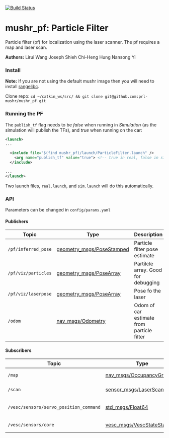 [![Build Status](https://dev.azure.com/prl-mushr/mushr_pf/_apis/build/status/prl-mushr.mushr_pf?branchName=master)](https://dev.azure.com/prl-mushr/mushr_pf/_build/latest?definitionId=4&branchName=master)

# mushr_pf: Particle Filter
Particle filter (pf) for localization using the laser scanner. The pf requires a map and laser scan.

**Authors:**
Lirui Wang
Joseph Shieh
Chi-Heng Hung
Nansong Yi

### Install
**Note:** If you are not using the default mushr image then you will need to install [rangelibc](https://github.com/kctess5/range_libc).

Clone repo:
`cd ~/catkin_ws/src/ && git clone git@github.com:prl-mushr/mushr_pf.git`

### Running the PF
The `publish_tf` flag needs to be *false* when running in *Simulation* (as the simulation will publish the TFs), and *true* when running on the car:
```xml
<launch>
...

  <include file="$(find mushr_pf)/launch/ParticleFilter.launch" />
    <arg name="publish_tf" value="true"> <!-- true in real, false in sim -->
  </include>

...
</launch>
```
Two launch files, `real.launch`, and `sim.launch` will do this automatically.

### API
Parameters can be changed in `config/params.yaml`
#### Publishers
Topic | Type | Description
------|------|------------
`/pf/inferred_pose` | [geometry_msgs/PoseStamped](http://docs.ros.org/api/geometry_msgs/html/msg/PoseStamped.html) | Particle filter pose estimate
`/pf/viz/particles` | [geometry_msgs/PoseArray](http://docs.ros.org/api/geometry_msgs/html/msg/PoseArray.html)| Partilcle array. Good for debugging
`/pf/viz/laserpose` | [geometry_msgs/PoseArray](http://docs.ros.org/api/geometry_msgs/html/msg/PoseArray.html)| Pose fo the laser
`/odom` | [nav_msgs/Odometry](http://docs.ros.org/api/nav_msgs/html/msg/Odometry.html)| Odom of car estimate from particle filter

#### Subscribers
Topic | Type | Description
------|------|------------
`/map` | [nav_msgs/OccupancyGrid](http://docs.ros.org/melodic/api/nav_msgs/html/msg/OccupancyGrid.html) | Map the robot is in
`/scan` | [sensor_msgs/LaserScan](http://docs.ros.org/api/sensor_msgs/html/msg/LaserScan.html) | Current laserscan
`/vesc/sensors/servo_position_command` | [std_msgs/Float64](http://docs.ros.org/api/std_msgs/html/msg/Float64.html) | Current steering angle
`/vesc/sensors/core` | [vesc_msgs/VescStateStamped](https://github.com/prl-mushr/vesc/blob/master/vesc_msgs/msg/VescStateStamped.msg)| Current speed
